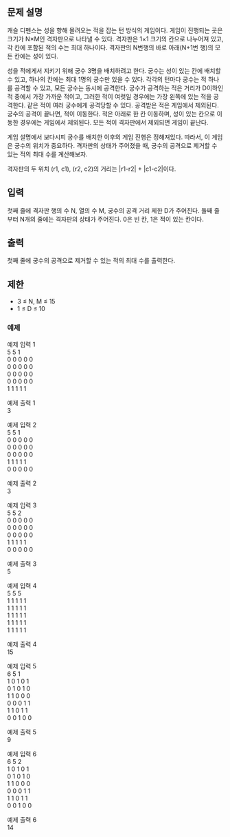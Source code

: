 ## 문제 설명
캐슬 디펜스는 성을 향해 몰려오는 적을 잡는 턴 방식의 게임이다. 게임이 진행되는 곳은 크기가 N×M인 격자판으로 나타낼 수 있다. 격자판은 1×1 크기의 칸으로 나누어져 있고, 각 칸에 포함된 적의 수는 최대 하나이다. 격자판의 N번행의 바로 아래(N+1번 행)의 모든 칸에는 성이 있다.

성을 적에게서 지키기 위해 궁수 3명을 배치하려고 한다. 궁수는 성이 있는 칸에 배치할 수 있고, 하나의 칸에는 최대 1명의 궁수만 있을 수 있다. 각각의 턴마다 궁수는 적 하나를 공격할 수 있고, 모든 궁수는 동시에 공격한다. 궁수가 공격하는 적은 거리가 D이하인 적 중에서 가장 가까운 적이고, 그러한 적이 여럿일 경우에는 가장 왼쪽에 있는 적을 공격한다. 같은 적이 여러 궁수에게 공격당할 수 있다. 공격받은 적은 게임에서 제외된다. 궁수의 공격이 끝나면, 적이 이동한다. 적은 아래로 한 칸 이동하며, 성이 있는 칸으로 이동한 경우에는 게임에서 제외된다. 모든 적이 격자판에서 제외되면 게임이 끝난다. 

게임 설명에서 보다시피 궁수를 배치한 이후의 게임 진행은 정해져있다. 따라서, 이 게임은 궁수의 위치가 중요하다. 격자판의 상태가 주어졌을 때, 궁수의 공격으로 제거할 수 있는 적의 최대 수를 계산해보자.

격자판의 두 위치 (r1, c1), (r2, c2)의 거리는 |r1-r2| + |c1-c2|이다.

## 입력
첫째 줄에 격자판 행의 수 N, 열의 수 M, 궁수의 공격 거리 제한 D가 주어진다. 둘째 줄부터 N개의 줄에는 격자판의 상태가 주어진다. 0은 빈 칸, 1은 적이 있는 칸이다.

## 출력
첫째 줄에 궁수의 공격으로 제거할 수 있는 적의 최대 수를 출력한다.

## 제한
- 3 ≤ N, M ≤ 15
- 1 ≤ D ≤ 10

### 예제

예제 입력 1 <br>
5 5 1 <br>
0 0 0 0 0 <br>
0 0 0 0 0 <br>
0 0 0 0 0 <br>
0 0 0 0 0 <br>
1 1 1 1 1

예제 출력 1 <br>
3

예제 입력 2 <br>
5 5 1 <br>
0 0 0 0 0 <br>
0 0 0 0 0 <br>
0 0 0 0 0 <br>
1 1 1 1 1 <br>
0 0 0 0 0

예제 출력 2 <br>
3

예제 입력 3 <br>
5 5 2 <br>
0 0 0 0 0 <br>
0 0 0 0 0 <br>
0 0 0 0 0 <br>
1 1 1 1 1 <br>
0 0 0 0 0

예제 출력 3 <br>
5

예제 입력 4 <br>
5 5 5<br>
1 1 1 1 1<br>
1 1 1 1 1<br>
1 1 1 1 1<br>
1 1 1 1 1<br>
1 1 1 1 1

예제 출력 4 <br>
15

예제 입력 5 <br>
6 5 1 <br>
1 0 1 0 1 <br>
0 1 0 1 0 <br>
1 1 0 0 0 <br>
0 0 0 1 1 <br>
1 1 0 1 1 <br>
0 0 1 0 0

예제 출력 5 <br>
9

예제 입력 6 <br>
6 5 2<br>
1 0 1 0 1<br>
0 1 0 1 0<br>
1 1 0 0 0<br>
0 0 0 1 1<br>
1 1 0 1 1<br>
0 0 1 0 0

예제 출력 6 <br>
14